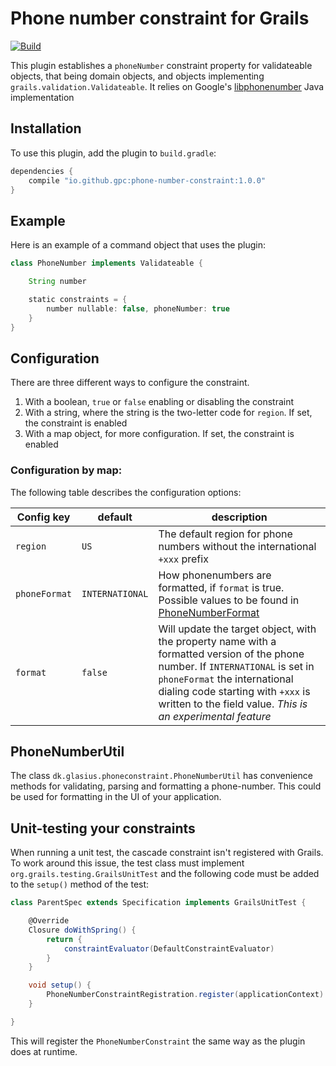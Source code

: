 # Phone number constraint for Grails

[![Build](https://github.com/gpc/grails-phone-number-constraint/actions/workflows/build.yml/badge.svg)](https://github.com/gpc/grails-phone-number-constraint/actions/workflows/build.yml)

This plugin establishes a `phoneNumber` constraint property for validateable objects, that being domain objects, and
objects implementing `grails.validation.Validateable`. It relies on
Google's [libphonenumber](https://github.com/google/libphonenumber)  Java implementation

## Installation

To use this plugin, add the plugin to `build.gradle`:

```groovy
dependencies {
    compile "io.github.gpc:phone-number-constraint:1.0.0"
}

```

## Example

Here is an example of a command object that uses the plugin:

```groovy
class PhoneNumber implements Validateable {

    String number

    static constraints = {
        number nullable: false, phoneNumber: true
    }
}
```

## Configuration

There are three different ways to configure the constraint.

1. With a boolean, `true` or `false` enabling or disabling the constraint
2. With a string, where the string is the two-letter code for `region`. If set, the constraint is enabled
3. With a map object, for more configuration. If set, the constraint is enabled

### Configuration by map:

The following table describes the configuration options:

| Config key    | default         | description                                                                                                                                                                                                                                                                    |
|---------------|-----------------|--------------------------------------------------------------------------------------------------------------------------------------------------------------------------------------------------------------------------------------------------------------------------------|
| `region`      | `US`            | The default region for phone numbers without the international `+xxx` prefix                                                                                                                                                                                                   |
| `phoneFormat` | `INTERNATIONAL` | How phonenumbers are formatted, if `format` is true. Possible values to be found in [PhoneNumberFormat](https://github.com/google/libphonenumber/blob/a08d3711af51d79d1f9d7d3a12b2049da3a81e20/java/libphonenumber/src/com/google/i18n/phonenumbers/PhoneNumberUtil.java#L463) |
| `format`      | `false`         | Will update the target object, with the property name with a formatted version of the phone number. If `INTERNATIONAL` is set in `phoneFormat` the international dialing code starting with `+xxx` is written to the field value. _This is an experimental feature_            |       

## PhoneNumberUtil

The class `dk.glasius.phoneconstraint.PhoneNumberUtil` has convenience methods for validating, parsing and formatting a phone-number. This could be used for formatting in the UI of your application.

## Unit-testing your constraints

When running a unit test, the cascade constraint isn't registered with Grails. To work around this issue, the test class
must implement
`org.grails.testing.GrailsUnitTest` and the following code must be added to the `setup()` method of the test:

```groovy
class ParentSpec extends Specification implements GrailsUnitTest {

    @Override
    Closure doWithSpring() {
        return {
            constraintEvaluator(DefaultConstraintEvaluator)
        }
    }

    void setup() {
        PhoneNumberConstraintRegistration.register(applicationContext)
    }

}
```

This will register the `PhoneNumberConstraint` the same way as the plugin does at runtime.
